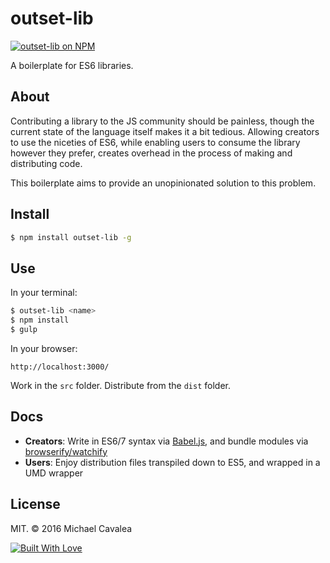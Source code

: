 # outset-lib

[![outset-lib on NPM](https://img.shields.io/npm/v/outset-lib.svg)](https://www.npmjs.com/package/outset-lib)

A boilerplate for ES6 libraries.

## About

Contributing a library to the JS community should be painless, though the current state of the language itself makes it a bit tedious. Allowing creators to use the niceties of ES6, while enabling users to consume the library however they prefer, creates overhead in the process of making and distributing code.

This boilerplate aims to provide an unopinionated solution to this problem.

## Install

```bash
$ npm install outset-lib -g
```

## Use

In your terminal:

```bash
$ outset-lib <name>
$ npm install
$ gulp
```

In your browser:

```
http://localhost:3000/
```

Work in the `src` folder. Distribute from the `dist` folder.

## Docs

* **Creators**: Write in ES6/7 syntax via [Babel.js](https://babeljs.io/), and bundle modules via [browserify/watchify](https://github.com/substack/node-browserify)
* **Users**: Enjoy distribution files transpiled down to ES5, and wrapped in a UMD wrapper

## License

MIT. © 2016 Michael Cavalea

[![Built With Love](http://forthebadge.com/images/badges/built-with-love.svg)](http://forthebadge.com)
